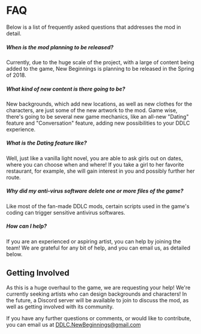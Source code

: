 # FAQ

Below is a list of frequently asked questions that addresses the mod in detail. 

##### When is the mod planning to be released?

Currently, due to the huge scale of the project, with a large of content being added to the game, New Beginnings is planning to be released in the Spring of 2018.

##### What kind of new content is there going to be?

New backgrounds, which add new locations, as well as new clothes for the characters, are just some of the new artwork to the mod. Game wise, there's going to be several new game mechanics, like an all-new "Dating" feature and "Conversation" feature, adding new possibilities to your DDLC experience.

##### What is the Dating feature like?

Well, just like a vanilla light novel, you are able to ask girls out on dates, where you can choose when and where! If you take a girl to her favorite restaurant, for example, she will gain interest in you and possibly further her route. 

##### Why did my anti-virus software delete one or more files of the game?

Like most of the fan-made DDLC mods, certain scripts used in the game's coding can trigger sensitive antivirus softwares.

##### How can I help? 

If you are an experienced or aspiring artist, you can help by joining the team! We are grateful for any bit of help, and you can email us, as detailed below. 

## Getting Involved

As this is a huge overhaul to the game, we are requesting your help! We're currently seeking artists who can design backgrounds and characters! In the future, a Discord server will be available to join to discuss the mod, as well as getting involved with its community. 

If you have any further questions or comments, or would like to contribute, you can email us at [DDLC.NewBeginnings@gmail.com](https://www.DDLC.NewBeginnings@gmail.com)
